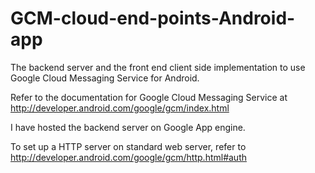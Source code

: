GCM-cloud-end-points-Android-app
===============

The backend server and the front end client side implementation to use Google Cloud Messaging Service for Android.

Refer to the documentation for Google Cloud Messaging Service at http://developer.android.com/google/gcm/index.html

I have hosted the backend server on Google App engine.

To set up a HTTP server on standard web server, refer to http://developer.android.com/google/gcm/http.html#auth

